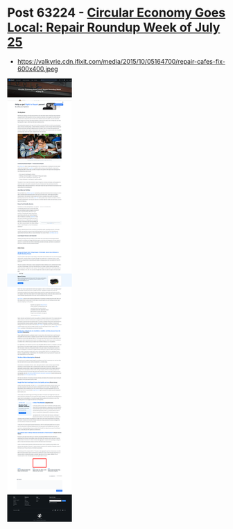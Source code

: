 # Post 63224 - [Circular Economy Goes Local: Repair Roundup Week of July 25](https://www.ifixit.com/News/63224/circular-economy-goes-local-repair-roundup-week-of-july-25)

- https://valkyrie.cdn.ifixit.com/media/2015/10/05164700/repair-cafes-fix-600x400.jpeg

![screencap](screenshots/17233a02-3e10-4a37-8964-79e31b368d51.png)
